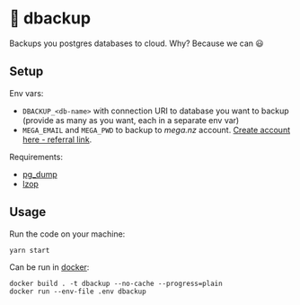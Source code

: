 # 🐘 dbackup

Backups you postgres databases to cloud. Why? Because we can 😃

## Setup

Env vars:
- `DBACKUP_<db-name>` with connection URI to database you want to backup (provide as many as you want, each in a separate env var)
- `MEGA_EMAIL` and `MEGA_PWD` to backup to _mega.nz_ account. [Create account here - referral link](https://mega.nz/register/aff=rm2au3SYUXs).

Requirements:
* [pg_dump](https://www.postgresql.org/docs/current/app-pgdump.html)
* [lzop](https://www.lzop.org/)

## Usage

Run the code on your machine:
```
yarn start
```

Can be run in [docker](https://www.docker.com/):

```
docker build . -t dbackup --no-cache --progress=plain
docker run --env-file .env dbackup
```
